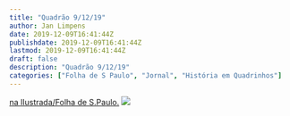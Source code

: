 ```yaml
---
title: "Quadrão 9/12/19"
author: Jan Limpens
date: 2019-12-09T16:41:44Z
publishdate: 2019-12-09T16:41:44Z
lastmod: 2019-12-09T16:41:44Z
draft: false
description: "Quadrão 9/12/19"
categories: ["Folha de S Paulo", "Jornal", "História em Quadrinhos"]
---
```


[na Ilustrada/Folha de S.Paulo.](https://www1.folha.uol.com.br/ilustrada/cartum/cartunsdiarios/#9/12/2019)
![](https://f.i.uol.com.br/folha/cartum/images/193418.jpeg)
